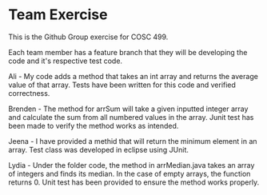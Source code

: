 # Team Exercise

This is the Github Group exercise for COSC 499.

Each team member has a feature branch that they will be developing the code and it's respective test code.

Ali - My code adds a method that takes an int array and returns the average value of that array. Tests have been written for this code and verified correctness.

Brenden - The method for arrSum will take a given inputted integer array and calculate the sum from all numbered values in the array. Junit test has been made to verify the method works as intended.

Jeena - I have provided a methid that will return the minimum element in an array. Test class was developed in eclipse using JUnit.

Lydia - Under the folder code, the method in arrMedian.java takes an array of integers and finds its median. In the case of empty arrays, the function returns 0. Unit test has been provided to ensure the method works properly.